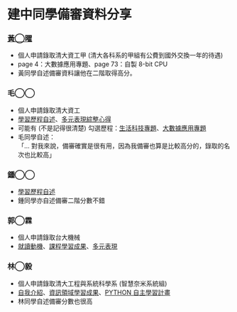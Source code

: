 # 建中同學備審資料分享

### [黃◯曜](https://nandemoi.github.io/zl111/EricHuang.pdf)  

* 個人申請錄取清大資工甲 (清大各科系的甲組有公費到國外交換一年的待遇)
* page 4：大數據應用專題、page 73：自製 8-bit CPU  
* 黃同學自述備審資料讓他在二階取得高分。  

### 毛◯◯

* 個人申請錄取清大資工
* [學習歷程自述](https://nandemoi.github.io/zl111/EricMao/Bio.pdf)、[多元表現綜整心得](https://nandemoi.github.io/zl111/EricMao/Multi.pdf)
* 可能有 (不是記得很清楚) 勾選歷程：[生活科技專題](https://nandemoi.github.io/zl111/EricMao/Adder.pdf)、[大數據應用專題](https://nandemoi.github.io/zl111/EricMao/BigData.pdf)
* 毛同學自述：  
  「... 對我來說，備審確實是很有用，因為我備審也算是比較高分的，錄取的名次也比較高」

### 鍾◯◯

* [學習歷程自述](https://nandemoi.github.io/zl111/Zhong/OPQ.pdf)  
* 鍾同學亦自述備審二階分數不錯  

### 郭◯霖

* 個人申請錄取台大機械
* [就讀動機](https://nandemoi.github.io/zl111/RichardKuo/Bio.pdf)、[課程學習成果](https://nandemoi.github.io/zl111/RichardKuo/CV.pdf)、[多元表現](https://nandemoi.github.io/zl111/RichardKuo/Multi_NTUME.pdf)

### 林◯毅

* 個人申請錄取清大工程與系統科學系 (智慧奈米系統組)
* [自我介紹](https://nandemoi.github.io/zl111/BruceLin/Bio.pdf)、[資訊領域學習成果](https://nandemoi.github.io/zl111/BruceLin/Info.pdf)、[PYTHON 自主學習計畫](https://nandemoi.github.io/zl111/BruceLin/Self.pdf)
* 林同學自述備審分數也很高
